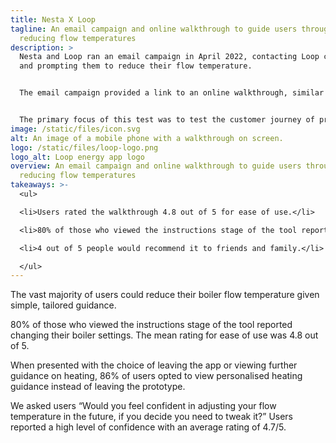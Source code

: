 ```yaml
---
title: Nesta X Loop
tagline: An email campaign and online walkthrough to guide users through
  reducing flow temperatures
description: >
  Nesta and Loop ran an email campaign in April 2022, contacting Loop customers
  and prompting them to reduce their flow temperature.


  The email campaign provided a link to an online walkthrough, similar to the white label version available here, information around why flow temperatures are important and linked to a more in depth blog. You can view the loop blog here.


  The primary focus of this test was to test the customer journey of providing instruction on how to lower flow temperature through an online walkthrough.
image: /static/files/icon.svg
alt: An image of a mobile phone with a walkthrough on screen.
logo: /static/files/loop-logo.png
logo_alt: Loop energy app logo
overview: An email campaign and online walkthrough to guide users through
  reducing flow temperatures
takeaways: >-
  <ul>

  <li>Users rated the walkthrough 4.8 out of 5 for ease of use.</li>

  <li>80% of those who viewed the instructions stage of the tool reported changing their boiler settings.</li>

  <li>4 out of 5 people would recommend it to friends and family.</li>

  </ul>
---
```

The vast majority of users could reduce their boiler flow temperature given simple, tailored guidance.

80% of those who viewed the instructions stage of the tool reported changing their boiler settings. The mean rating for ease of use was 4.8 out of 5.

When presented with the choice of leaving the app or viewing further guidance on heating, 86% of users opted to view personalised heating guidance instead of leaving the prototype.

We asked users “Would you feel confident in adjusting your flow temperature in the future, if you decide you need to tweak it?” Users reported a high level of confidence with an average rating of 4.7/5.